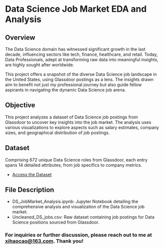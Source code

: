 # **Data Science Job Market EDA and Analysis**

## **Overview**
The Data Science domain has witnessed significant growth in the last decade, influencing sectors like tech, finance, healthcare, and retail. Today, Data Professionals, adept at transforming raw data into meaningful insights, are highly sought after worldwide.

This project offers a snapshot of the diverse Data Science job landscape in the United States, using Glassdoor postings as a lens. The insights drawn aim to benefit not just my professional journey but also guide fellow aspirants in navigating the dynamic Data Science job arena.


## **Objective**
This project analyzes a dataset of Data Science job postings from Glassdoor to uncover key insights into the job market. The analysis uses various visualizations to explore aspects such as salary estimates, company sizes, and geographical distribution of job postings.


## **Dataset**
Comprising 672 unique Data Science roles from Glassdoor, each entry spans 14 detailed attributes, from job specifics to company metrics.

- [Access the Dataset](https://www.kaggle.com/datasets/rashikrahmanpritom/data-science-job-posting-on-glassdoor)


## **File Description**
- DS_JobMarket_Analysis.ipynb: Jupyter Notebook detailing the comprehensive analysis and visualization of the Data Science job market.
- Uncleaned_DS_jobs.csv: Raw dataset containing job postings for Data Science positions sourced from Glassdoor.

### For inquiries or further discussion, please reach out to me at [xihaocao@163.com](mailto:xihaocao@163.com). Thank you!

